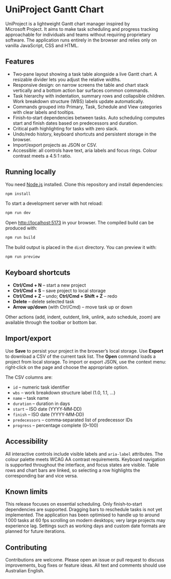# UniProject Gantt Chart

UniProject is a lightweight Gantt chart manager inspired by Microsoft Project.  It aims to make task scheduling and progress tracking approachable for individuals and teams without requiring proprietary software.  The application runs entirely in the browser and relies only on vanilla JavaScript, CSS and HTML.

## Features

- Two‑pane layout showing a task table alongside a live Gantt chart.  A resizable divider lets you adjust the relative widths.
- Responsive design: on narrow screens the table and chart stack vertically and a bottom action bar surfaces common commands.
- Task hierarchy with indentation, summary rows and collapsible children.  Work breakdown structure (WBS) labels update automatically.
- Commands grouped into Primary, Task, Schedule and View categories with clear labels and tooltips.
- Finish‑to‑start dependencies between tasks.  Auto scheduling computes start and finish dates based on predecessors and duration.
- Critical path highlighting for tasks with zero slack.
- Undo/redo history, keyboard shortcuts and persistent storage in the browser.
- Import/export projects as JSON or CSV.
- Accessible: all controls have text, aria labels and focus rings.  Colour contrast meets a 4.5:1 ratio.

## Running locally

You need [Node.js](https://nodejs.org/) installed.  Clone this repository and install dependencies:

```bash
npm install
```

To start a development server with hot reload:

```bash
npm run dev
```

Open <http://localhost:5173> in your browser.  The compiled build can be produced with:

```bash
npm run build
```

The build output is placed in the `dist` directory.  You can preview it with:

```bash
npm run preview
```

## Keyboard shortcuts

- **Ctrl/Cmd + N** – start a new project
- **Ctrl/Cmd + S** – save project to local storage
- **Ctrl/Cmd + Z** – undo; **Ctrl/Cmd + Shift + Z** – redo
- **Delete** – delete selected task
- **Arrow up/down** (with Ctrl/Cmd) – move task up or down

Other actions (add, indent, outdent, link, unlink, auto schedule, zoom) are available through the toolbar or bottom bar.

## Import/export

Use **Save** to persist your project in the browser’s local storage.  Use **Export** to download a CSV of the current task list.  The **Open** command loads a project from local storage.  To import or export JSON, use the context menu: right‑click on the page and choose the appropriate option.

The CSV columns are:

- `id` – numeric task identifier
- `wbs` – work breakdown structure label (1.0, 1.1, …)
- `name` – task name
- `duration` – duration in days
- `start` – ISO date (YYYY‑MM‑DD)
- `finish` – ISO date (YYYY‑MM‑DD)
- `predecessors` – comma‑separated list of predecessor IDs
- `progress` – percentage complete (0–100)

## Accessibility

All interactive controls include visible labels and `aria‑label` attributes.  The colour palette meets WCAG AA contrast requirements.  Keyboard navigation is supported throughout the interface, and focus states are visible.  Table rows and chart bars are linked, so selecting a row highlights the corresponding bar and vice versa.

## Known limits

This release focuses on essential scheduling.  Only finish‑to‑start dependencies are supported.  Dragging bars to reschedule tasks is not yet implemented.  The application has been optimised to handle up to around 1 000 tasks at 60 fps scrolling on modern desktops; very large projects may experience lag.  Settings such as working days and custom date formats are planned for future iterations.

## Contributing

Contributions are welcome.  Please open an issue or pull request to discuss improvements, bug fixes or feature ideas.  All text and comments should use Australian English.